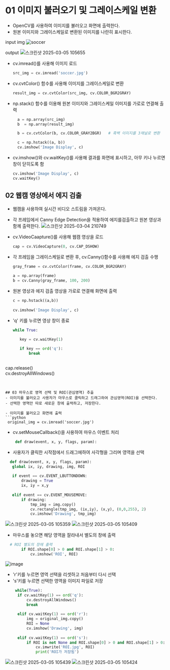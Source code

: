 # 01 이미지 불러오기 및 그레이스케일 변환 
- OpenCV를 사용하여 이미지를 불러오고 화면에 출력한다.
- 원본 이미지와 그레이스케일로 변환된 이미지를 나란히 표시한다.

input img
![soccer](https://github.com/user-attachments/assets/bdcf6215-f6ae-4ae1-8338-d4ea90fbe6f9)

output 
![스크린샷 2025-03-05 105655](https://github.com/user-attachments/assets/310d0b2b-4957-4487-bc3f-68ed4796bbbc)

- cv.imread()를 사용해 이미지 로드
  ```python
  src_img = cv.imread('soccer.jpg')
  ```
- cv.cvtColor() 함수를 사용해 이미지를 그레이스케일로 변환
  ```python
  result_img = cv.cvtColor(src_img, cv.COLOR_BGR2GRAY)
  ```
- np.stack() 함수를 이용해 원본 이미지와 그레이스케일 이미지를 가로로 연결해 출력  
  ```python
    a = np.array(src_img)
    b  = np.array(result_img)

    b = cv.cvtColor(b, cv.COLOR_GRAY2BGR)   # 흑백 이미지를 3채널로 변환 

    c = np.hstack((a, b))
    cv.imshow('Image Display', c)
  ```

- cv.imshow()와 cv.waitKey()를 사용해 결과를 화면에 표시하고, 아무 키나 누르면 창이 닫히도록 함
  ```python
  cv.imshow('Image Display', c)
  cv.waitKey()
  ```

## 02 웹캠 영상에서 에지 검출
- 웹캠을 사용하여 실시간 비디오 스트림을 가져온다.
- 각 프레임에서 Canny Edge Detection을 적용하여 에지를검출하고 원본 영상과 함께 출력한다.
![스크린샷 2025-03-04 210749](https://github.com/user-attachments/assets/d33e907b-28f4-4a63-839e-a6856d1277ea)


- cv.VideoCaapture()를 사용해 웹캠 영상을 로드
  ```python
  cap = cv.VideoCapture(0, cv.CAP_DSHOW)
  ```

- 각 프레임을 그레이스케일로 변환 후, cv.Canny()함수를 사용해 에지 검출 수행
   ```python
   gray_frame = cv.cvtColor(frame, cv.COLOR_BGR2GRAY)
    
   a = np.array(frame)
   b = cv.Canny(gray_frame, 100, 200)
  ```
- 원본 영상과 에지 검출 영상을 가로로 연결해 화면에 출력
   ```python
   c = np.hstack((a,b))
    
   cv.imshow('Image Display', c)
  ```
- 'q' 키를 누르면 영상 창이 종료
  ```python
  while True:
  
     key = cv.waitKey(1)     
    
     if key == ord('q'):     
         break
    
 cap.release()           
 cv.destroyAllWindows()
  ```


## 03 마우스로 영역 선택 및 ROI(관심영역) 추출
- 이미지를 불러오고 사용자가 마우스로 클릭하고 드래그하여 관심영역(ROI)을 선택한다.
- 선택한 영역만 따로 새로운 창에 출력하고, 저장한다.

- 이미지를 불러오고 화면에 출력
  ```python
   original_img = cv.imread('soccer.jpg')
  ```



- cv.setMouseCallback()을 사용하여 마우스 이벤트 처리
  ```python
   def draw(event, x, y, flags, param):        
  ```
- 사용자가 클릭한 시작점에서 드래그에하여 사각형을 그리며 영역을 선택
 ```python
   def draw(event, x, y, flags, param):        
    global ix, iy, drawing, img, ROI
    
    if event == cv.EVENT_LBUTTONDOWN:       
        drawing = True
        ix, iy = x,y
    
    elif event == cv.EVENT_MOUSEMOVE:
        if drawing:
            tmp_img = img.copy()
            cv.rectangle(tmp_img, (ix,iy), (x,y), (0,0,255), 2)
            cv.imshow('Drawing', tmp_img)
  ```
![스크린샷 2025-03-05 105359](https://github.com/user-attachments/assets/8cef5bc7-672b-447b-8080-c8cdf1b71c9a)
![스크린샷 2025-03-05 105409](https://github.com/user-attachments/assets/96b8e2fc-7c23-435e-8a2b-c0e03210ff2b)

- 마우스를 놓으면 해당 영역을 잘라내서 별도의 창에 출력
 ```python
   # ROI 별도의 창에 출력
        if ROI.shape[0] > 0 and ROI.shape[1] > 0:
            cv.imshow('ROI', ROI)
  ```
![image](https://github.com/user-attachments/assets/db891a9b-e3cd-4df9-933a-45d21970afac)

- 'r'키를 누르면 영역 선택을 리셋하고 처음부터 다시 선택
- 's'키를 누르면 선택한 영역을 이미지 파일로 저장
  ```python
   while(True):        
    if cv.waitKey(1) == ord('q'):      
        cv.destroyAllWindows()
        break
    
    elif cv.waitKey(1) == ord('r'):     
        img = original_img.copy()
        ROI = None
        cv.imshow('Drawing', img)
    
    elif cv.waitKey(1) == ord('s'):     
        if ROI is not None and ROI.shape[0] > 0 and ROI.shape[1] > 0:
            cv.imwrite('ROI.jpg', ROI)
            print('ROI가 저장됨')
  ```
![스크린샷 2025-03-05 105439](https://github.com/user-attachments/assets/e804cf30-eff9-4d86-a046-9a947116a3d9)
![스크린샷 2025-03-05 105424](https://github.com/user-attachments/assets/f76ce821-68b6-49ea-9ad6-b25ce2b95446)

